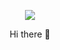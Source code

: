 <p align="center">
<img align="center" src="https://github.githubassets.com/assets/mona-loading-dark-7701a7b97370.gif">
</p>
<p align="center">
<!-- <img align="center" src="https://github-readme-stats.vercel.app/api?username=cyvas8x&count_private=true&show_icons=true&theme=tokyonight&include_all_commits=true" /> -->
  Hi there 👋
</p>
